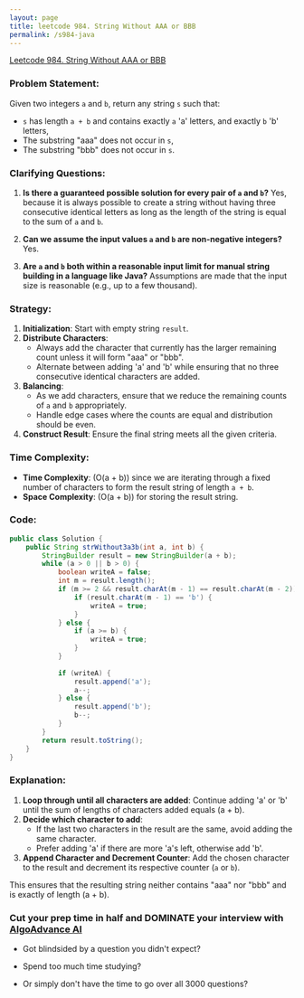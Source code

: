 ```yaml
---
layout: page
title: leetcode 984. String Without AAA or BBB
permalink: /s984-java
---
```

[Leetcode 984. String Without AAA or BBB](https://algoadvance.github.io/algoadvance/l984)
### Problem Statement:
Given two integers `a` and `b`, return any string `s` such that:
- `s` has length `a + b` and contains exactly `a` 'a' letters, and exactly `b` 'b' letters,
- The substring "aaa" does not occur in `s`,
- The substring "bbb" does not occur in `s`.

### Clarifying Questions:
1. **Is there a guaranteed possible solution for every pair of `a` and `b`?**
   Yes, because it is always possible to create a string without having three consecutive identical letters as long as the length of the string is equal to the sum of `a` and `b`.

2. **Can we assume the input values `a` and `b` are non-negative integers?**
   Yes.

3. **Are `a` and `b` both within a reasonable input limit for manual string building in a language like Java?**
   Assumptions are made that the input size is reasonable (e.g., up to a few thousand).

### Strategy:
1. **Initialization**: Start with empty string `result`.
2. **Distribute Characters**:
   - Always add the character that currently has the larger remaining count unless it will form "aaa" or "bbb".
   - Alternate between adding 'a' and 'b' while ensuring that no three consecutive identical characters are added.
3. **Balancing**:
   - As we add characters, ensure that we reduce the remaining counts of `a` and `b` appropriately.
   - Handle edge cases where the counts are equal and distribution should be even.
4. **Construct Result**: Ensure the final string meets all the given criteria.

### Time Complexity:
- **Time Complexity**: \(O(a + b)\) since we are iterating through a fixed number of characters to form the result string of length `a + b`.
- **Space Complexity**: \(O(a + b)\) for storing the result string.

### Code:

```java
public class Solution {
    public String strWithout3a3b(int a, int b) {
        StringBuilder result = new StringBuilder(a + b);
        while (a > 0 || b > 0) {
            boolean writeA = false;
            int m = result.length();
            if (m >= 2 && result.charAt(m - 1) == result.charAt(m - 2)) {
                if (result.charAt(m - 1) == 'b') {
                    writeA = true;
                }
            } else {
                if (a >= b) {
                    writeA = true;
                }
            }
            
            if (writeA) {
                result.append('a');
                a--;
            } else {
                result.append('b');
                b--;
            }
        }
        return result.toString();
    }
}
```

### Explanation:
1. **Loop through until all characters are added**: Continue adding 'a' or 'b' until the sum of lengths of characters added equals \(a + b\).
2. **Decide which character to add**:
   - If the last two characters in the result are the same, avoid adding the same character.
   - Prefer adding 'a' if there are more 'a's left, otherwise add 'b'.
3. **Append Character and Decrement Counter**: Add the chosen character to the result and decrement its respective counter (`a` or `b`).

This ensures that the resulting string neither contains "aaa" nor "bbb" and is exactly of length \(a + b\).


### Cut your prep time in half and DOMINATE your interview with [AlgoAdvance AI](https://algoAdvance.com)

- Got blindsided by a question you didn't expect?

- Spend too much time studying?

- Or simply don't have the time to go over all 3000 questions?

